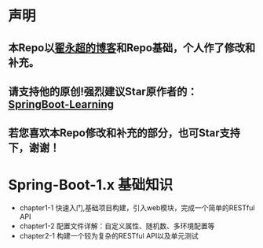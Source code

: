 # 声明
## 本Repo以[翟永超的博客](http://blog.didispace.com)和Repo基础，个人作了修改和补充。
## 请支持他的原创!强烈建议Star原作者的： [SpringBoot-Learning](https://github.com/dyc87112/SpringBoot-Learning)
## 若您喜欢本Repo修改和补充的部分，也可Star支持下，谢谢！

# Spring-Boot-1.x 基础知识
* chapter1-1 快速入门,基础项目构建，引入web模块，完成一个简单的RESTful API
* chapter1-2 配置文件详解：自定义属性、随机数、多环境配置等
* chapter2-1 构建一个较为复杂的RESTful API以及单元测试

